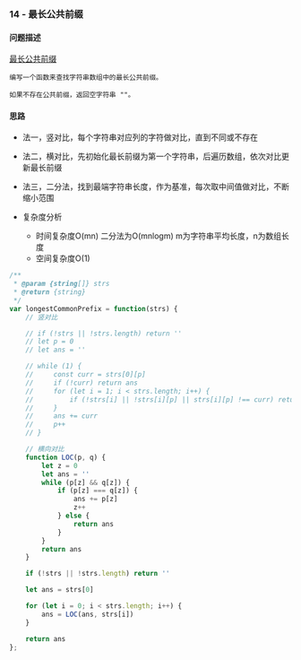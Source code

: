### 14 - 最长公共前缀  

#### 问题描述

[最长公共前缀](https://leetcode-cn.com/problems/longest-common-prefix/)

```textile
编写一个函数来查找字符串数组中的最长公共前缀。

如果不存在公共前缀，返回空字符串 ""。
```

#### 思路
- 法一，竖对比，每个字符串对应列的字符做对比，直到不同或不存在
- 法二，横对比，先初始化最长前缀为第一个字符串，后遍历数组，依次对比更新最长前缀
- 法三，二分法，找到最端字符串长度，作为基准，每次取中间值做对比，不断缩小范围

- 复杂度分析
  
  - 时间复杂度O(mn) 二分法为O(mnlogm) m为字符串平均长度，n为数组长度
  - 空间复杂度O(1)

```js
/**
 * @param {string[]} strs
 * @return {string}
 */
var longestCommonPrefix = function(strs) {
    // 竖对比

    // if (!strs || !strs.length) return ''
    // let p = 0
    // let ans = ''

    // while (1) {
    //     const curr = strs[0][p]
    //     if (!curr) return ans
    //     for (let i = 1; i < strs.length; i++) {
    //         if (!strs[i] || !strs[i][p] || strs[i][p] !== curr) return ans
    //     }
    //     ans += curr
    //     p++
    // }

    // 横向对比
    function LOC(p, q) {
        let z = 0
        let ans = ''
        while (p[z] && q[z]) {
            if (p[z] === q[z]) {
                ans += p[z]
                z++
            } else {
                return ans
            }
        }
        return ans
    }

    if (!strs || !strs.length) return ''

    let ans = strs[0]

    for (let i = 0; i < strs.length; i++) {
        ans = LOC(ans, strs[i])
    }

    return ans
};
```

